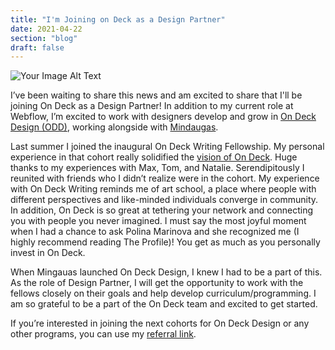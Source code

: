 ```yaml
---
title: "I'm Joining on Deck as a Design Partner"
date: 2021-04-22
section: "blog"
draft: false
---
```

![Your Image Alt Text](/images/2021/04/2021-04-22-ondeck-cover.png)

I’ve been waiting to share this news and am excited to share that I'll be joining On Deck as a Design Partner! In addition to my current role at Webflow, I’m excited to work with designers develop and grow in [On Deck Design (ODD)](https://www.beondeck.com/designers), working alongside with [Mindaugas](https://twitter.com/MindaugasLT).

Last summer I joined the inaugural On Deck Writing Fellowship. My personal experience in that cohort really solidified the [vision of On Deck](https://www.beondeck.com/post/series-a). Huge thanks to my experiences with Max, Tom, and Natalie. Serendipitously I reunited with friends who I didn’t realize were in the cohort. My experience with On Deck Writing reminds me of art school, a place where people with different perspectives and like-minded individuals converge in community. In addition, On Deck is so great at tethering your network and connecting you with people you never imagined. I must say the most joyful moment when I had a chance to ask Polina Marinova and she recognized me (I highly recommend reading The Profile)! You get as much as you personally invest in On Deck.

When Mingauas launched On Deck Design, I knew I had to be a part of this. As the role of Design Partner, I will get the opportunity to work with the fellows closely on their goals and help develop curriculum/programming. I am so grateful to be a part of the On Deck team and excited to get started.

If you’re interested in joining the next cohorts for On Deck Design or any other programs, you can use my [referral link](http://beondeck.com/r/DavidHoang).